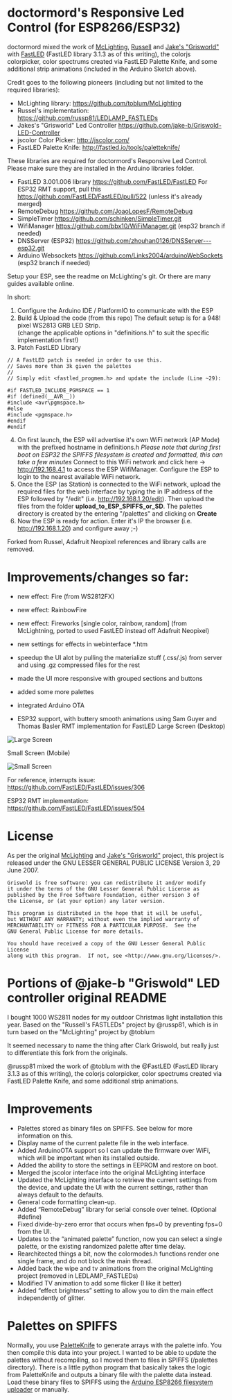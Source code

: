 # doctormord's Responsive Led Control (for ESP8266/ESP32)
doctormord mixed the work of [McLighting](https://github.com/toblum/McLighting), [Russell](https://github.com/russp81/LEDLAMP_FASTLEDs) and [Jake's "Grisworld"](https://github.com/jake-b/Griswold-LED-Controller) with [FastLED](https://github.com/FastLED/FastLED) (FastLED library 3.1.3 as of this writing), the colorjs colorpicker, color spectrums created via FastLED Palette Knife, and some additional strip animations (included in the Arduino Sketch above).

Credit goes to the following pioneers (including but not limited to the required libraries):

* McLighting library:
https://github.com/toblum/McLighting
* Russel's implementation:
https://github.com/russp81/LEDLAMP_FASTLEDs
* Jakes's "Grisworld" Led Controller
https://github.com/jake-b/Griswold-LED-Controller
* jscolor Color Picker:
http://jscolor.com/
* FastLED Palette Knife:
http://fastled.io/tools/paletteknife/

These libraries are required for doctormord's Responsive Led Control.
Please make sure they are installed in the Arduino libraries folder.

* FastLED 3.001.006 library
https://github.com/FastLED/FastLED
For ESP32 RMT support, pull this https://github.com/FastLED/FastLED/pull/522 (unless it's already merged)
* RemoteDebug
https://github.com/JoaoLopesF/RemoteDebug
* SimpleTimer
https://github.com/schinken/SimpleTimer.git
* WifiManager
https://github.com/bbx10/WiFiManager.git (esp32 branch if needed)
* DNSServer (ESP32)
https://github.com/zhouhan0126/DNSServer---esp32.git
* Arduino Websockets
https://github.com/Links2004/arduinoWebSockets (esp32 branch if needed)

Setup your ESP, see the readme on McLighting's git. Or there are many guides available online.

In short:

1.  Configure the Arduino IDE / PlatformIO to communicate with the ESP
2.  Build & Upload the code (from this repo) The default setup is for a 948! pixel WS2813 GRB LED Strip.   
    (change the applicable options in "definitions.h" to suit the specific implementation first!)
3.  Patch FastLED Library

```arduino
// A FastLED patch is needed in order to use this.
// Saves more than 3k given the palettes
//
// Simply edit <fastled_progmem.h> and update the include (Line ~29):

#if FASTLED_INCLUDE_PGMSPACE == 1
#if (defined(__AVR__))
#include <avr\pgmspace.h>
#else
#include <pgmspace.h>
#endif
#endif
```

4.  On first launch, the ESP will advertise it's own WiFi network (AP Mode) with the prefixed hostname in definitions.h *Please note that during first boot on ESP32 the SPIFFS filesystem is created and formatted, this can take a few minutes* Connect to this WiFi network and click here -> http://192.168.4.1 to access the ESP WifiManager. Configure the ESP to login to the nearest available WiFi network. 
5.  Once the ESP (as Station) is connected to the WiFi network, upload the required files for the web interface by typing the in IP address of the ESP followed by "/edit" (i.e. http://192.168.1.20/edit).  Then upload the files from the folder **upload_to_ESP_SPIFFS_or_SD**. The palettes directory is created by the entering "/palettes" and clicking on **Create**
6.  Now the ESP is ready for action. Enter it's IP the browser (i.e. http://192.168.1.20) and configure away ;-)

Forked from Russel, Adafruit Neopixel references and library calls are removed.

# Improvements/changes so far:

* new effect: Fire (from WS2812FX)
* new effect: RainbowFire
* new effect: Fireworks [single color, rainbow, random] (from McLightning, ported to used FastLED instead off Adafruit Neopixel)
* new settings for effects in webinterface *.htm

* speedup the UI alot by pulling the materialize stuff (.css/.js) from server and using .gz compressed files for the rest
* made the UI more responsive with grouped sections and buttons
* added some more palettes
* integrated Arduino OTA
* ESP32 support, with buttery smooth animations using Sam Guyer and Thomas Basler RMT implementation for FastLED
Large Screen (Desktop)

![Large Screen](https://github.com/doctormord/Responsive_LED_Control/raw/master/documentation/large50.png)

Small Screen (Mobile)

![Small Screen](https://github.com/doctormord/Responsive_LED_Control/raw/master/documentation/small50.png)

For reference, interrupts issue:  https://github.com/FastLED/FastLED/issues/306

ESP32 RMT implementation: https://github.com/FastLED/FastLED/issues/504
# License

As per the original [McLighting](https://github.com/toblum/McLighting) and [Jake's "Grisworld"](https://github.com/jake-b/Griswold-LED-Controller) project, this project is released under the GNU LESSER GENERAL PUBLIC LICENSE Version 3, 29 June 2007.

	Griswold is free software: you can redistribute it and/or modify
	it under the terms of the GNU Lesser General Public License as 
	published by the Free Software Foundation, either version 3 of 
	the License, or (at your option) any later version.

	This program is distributed in the hope that it will be useful,
	but WITHOUT ANY WARRANTY; without even the implied warranty of
	MERCHANTABILITY or FITNESS FOR A PARTICULAR PURPOSE.  See the
	GNU General Public License for more details.

	You should have received a copy of the GNU Lesser General Public License
	along with this program.  If not, see <http://www.gnu.org/licenses/>.


# Portions of @jake-b "Griswold" LED controller original README

I bought 1000 WS2811 nodes for my outdoor Christmas light installation this year.
Based on the "Russell's FASTLEDs" project by @russp81, which is in turn based on the "McLighting" project by @toblum

It seemed necessary to name the thing after Clark Griswold, but really just to differentiate this fork from the originals.

@russp81 mixed the work of @toblum with the @FastLED (FastLED library 3.1.3 as of this writing), the colorjs colorpicker, color spectrums created via FastLED Palette Knife, and some additional strip animations.

# Improvements

- Palettes stored as binary files on SPIFFS.  See below for more information on this.
- Display name of the current palette file in the web interface.
- Added ArduinoOTA support so I can update the firmware over WiFi, which will be important when its installed outside.
- Added the ability to store the settings in EEPROM and restore on boot.
- Merged the jscolor interface into the original McLighting interface
- Updated the McLighting interface to retrieve the current settings from the device, and update the UI with the current settings, rather than always default to the defaults.
- General code formatting clean-up.
- Added “RemoteDebug” library for serial console over telnet. (Optional #define)
- Fixed divide-by-zero error that occurs when fps=0 by preventing fps=0 from the UI.
- Updates to the “animated palette” function, now you can select a single palette, or the existing randomized palette after time delay.
- Rearchitected things a bit, now the colormodes.h functions render one single frame, and do not block the main thread.
- Added back the wipe and tv animations from the original McLighting project (removed in LEDLAMP_FASTLEDs)
- Modified TV animation to add some flicker (I like it better)
- Added “effect brightness” setting to allow you to dim the main effect independently of glitter.

# Palettes on SPIFFS

Normally, you use [PaletteKnife](http://fastled.io/tools/paletteknife/) to generate arrays with the palette info.  You then compile this data into your project.  I wanted to be able to update the palettes without recompiling, so I moved them to files in SPIFFS (/palettes directory).  There is a little python program that basically takes the logic from PaletteKnife and outputs a binary file with the palette data instead.  Load these binary files to SPIFFS using the [Arduino ESP8266 filesystem uploader](https://github.com/esp8266/arduino-esp8266fs-plugin) or manually.
